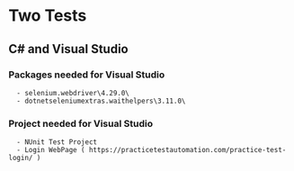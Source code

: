 # Two Tests
## C# and Visual Studio 
### Packages needed for Visual Studio
      - selenium.webdriver\4.29.0\
      - dotnetseleniumextras.waithelpers\3.11.0\
### Project needed for Visual Studio
      - NUnit Test Project
      - Login WebPage ( https://practicetestautomation.com/practice-test-login/ )
